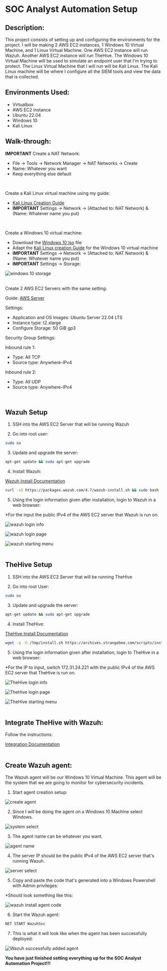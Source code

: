 <h1>SOC Analyst Automation Setup</h1>

<h2>Description:</h2>

This project consists of setting up and configuring the environments for the project. I will be making 2 AWS EC2 instances, 1 Windows 10 Virtual Machine, and 1 Linux Virtual Machine. One AWS EC2 instance will run Wazuh. Another AWS EC2 instance will run TheHive. The Windows 10 Virtual Machine will be used to simulate an endpoint user that I'm trying to protect. The Linux Virtual Machine that I will run will be Kali Linux. The Kali Linux machine will be where I configure all the SIEM tools and view the data that is collected.

<h2>Environments Used:</h2>

   - Virtualbox
   - AWS EC2 instance
   - Ubuntu 22.04
   - Windows 10
   - Kali Linux

<h2>Walk-through:</h2>

<b>IMPORTANT</b> Create a NAT Network:

   - File -> Tools -> Network Manager -> NAT Networks -> Create
   - Name: Whatever you want
   - Keep everything else default
<br>

Create a Kali Linux virtual machine using my guide:

   - [Kali Linux Creation Guide]()
   - <b>IMPORTANT</b> Settings -> Network -> (Attached to: NAT Network) & (Name: Whatever name you put)
<br>

Create a Windows 10 virtual machine:

   - Download the [Windows 10 Iso](https://www.microsoft.com/en-us/software-download/windows10) file 
   - Adapt the [Kali Linux creation Guide](https://github.com/ntieu4328/Virtual-Box-Kali-Linux) for the Windows 10 virtual machine
   - <b>IMPORTANT</b> Settings -> Network -> (Attached to: NAT Network) & (Name: Whatever name you put)
   - <b>IMPORTANT</b> Settings -> Storage:

![windows 10 storage](https://github.com/ntieu4328/SOC-Analyst-Automation-Setup/assets/156137990/c409afcb-03f4-47d2-9460-5c3ff46c29df)
<br>
<br>

Create 2 AWS EC2 Servers with the same setting:

Guide: [AWS Server](https://github.com/ntieu4328/AWS-EC2-Server)
   
Settings:
   
   - Application and OS Images: Ubuntu Server 22.04 LTS
   - Instance type: t2.xlarge
   - Configure Storage: 50 GiB gp3

Security Group Settings:

   Inbound rule 1:
   
   - Type: All TCP
   - Source type: Anywhere-IPv4
      
   Inbound rule 2:
   
   - Type: All UDP
   - Source type: Anywhere-IPv4
<br>

<h2>Wazuh Setup</h2>

1. SSH into the AWS EC2 Server that will be running Wazuh
   
2. Go into root user:

```bash
sudo su
```
   
3. Update and upgrade the server:

```bash
apt-get update && sudo apt-get upgrade
```

4. Install Wazuh:

[Wazuh Install Documentation](https://documentation.wazuh.com/current/quickstart.html)

```bash
curl -sO https://packages.wazuh.com/4.7/wazuh-install.sh && sudo bash ./wazuh-install.sh -a
```

5. Using the login information given after installation, login to Wazuh in a web browser:

*For the <wazuh-dashboard-ip> input the public IPv4 of the AWS EC2 server that Wazuh is run on.

![wazuh login info](https://github.com/ntieu4328/SOC-Analyst-Automation-Setup/assets/156137990/9501362e-a065-4374-ac7f-3e24cf09c0fb)

![wazuh login page](https://github.com/ntieu4328/SOC-Analyst-Automation-Setup/assets/156137990/6d4eb03d-c6b9-4926-a9f6-839437dce9b8)

![wazuh starting menu](https://github.com/ntieu4328/SOC-Analyst-Automation-Setup/assets/156137990/1af17b3d-66e2-434b-9aa9-2b4026719bff)
<br>
<br>


<h2>TheHive Setup</h2>

1. SSH into the AWS EC2 Server that will be running TheHive
   
2. Go into root User:

```bash
sudo su
```

3. Update and upgrade the server:

```bash
apt-get update && sudo apt-get upgrade
```

4. Install TheHive:

[TheHive Install Documentation](https://docs.strangebee.com/thehive/setup/#operating-systems)

```bash
wget -q -O /tmp/install.sh https://archives.strangebee.com/scripts/install.sh ; sudo -v ; bash /tmp/install.sh
```

5. Using the login information given after installation, login to TheHive in a web browser:

*For the IP to input, switch 172.31.24.221 with the public IPv4 of the AWS EC2 server that TheHive is run on.

![TheHive login info](https://github.com/ntieu4328/SOC-Analyst-Automation-Setup/assets/156137990/1dcc39fa-ca21-49f8-89f3-1a402bad2133)

![TheHive login page](https://github.com/ntieu4328/SOC-Analyst-Automation-Setup/assets/156137990/58886ee2-48c4-4037-b3f2-5d6627702a1c)

![TheHive starting menu](https://github.com/ntieu4328/SOC-Analyst-Automation-Setup/assets/156137990/7fa74a94-e12e-48c1-8177-a87e337c652c)
<br>
<br>


<h2>Integrate TheHive with Wazuh:</h2>

Follow the instructions:

[Integration Documentation](https://wazuh.com/blog/using-wazuh-and-thehive-for-threat-protection-and-incident-response/)
<br>
<br>


<h2>Create Wazuh agent:</h2>

The Wazuh agent will be our Windows 10 Virtual Machine. This agent will be the system that we are going to monitor for cybersecurity incidents.

1. Start agent creation setup:
   
![create agent](https://github.com/ntieu4328/SOC-Analyst-Automation-Setup/assets/156137990/8e6630e1-fc68-4e01-b1e9-2153f62562fb)

2. Since I will be doing the agent on a Windows 10 Machine select Windows.
   
![system select](https://github.com/ntieu4328/SOC-Analyst-Automation-Setup/assets/156137990/fcdcb89c-fc05-4260-b972-cdaafa3726c6)

3. The agent name can be whatever you want.

![agent name](https://github.com/ntieu4328/SOC-Analyst-Automation-Setup/assets/156137990/e3700264-23f8-4ac8-a545-e83a7b77a58d)

4. The server IP should be the public IPv4 of the AWS EC2 server that's running Wazuh.

![server select](https://github.com/ntieu4328/SOC-Analyst-Automation-Setup/assets/156137990/c610d8bf-dab0-494c-bafd-ac208a6bbf1a)

5. Copy and paste the code that's generated into a Windows Powershell with Admin privileges:

*Should look something like this:

![wazuh install agent code](https://github.com/ntieu4328/SOC-Analyst-Automation-Setup/assets/156137990/e5b2517e-42a9-4d81-ae5e-2862416615b3)

6. Start the Wazuh agent:

```bash
NET START WazuhSvc
```

7. This is what it will look like when the agent has been successfully deployed:

![Wazuh successfully added agent](https://github.com/ntieu4328/SOC-Analyst-Automation-Setup/assets/156137990/6ee6ca45-4dc0-4621-bc8c-66761a031617)

<b>You have just finished setting everything up for the SOC Analyst Automation Project!!!</b>
